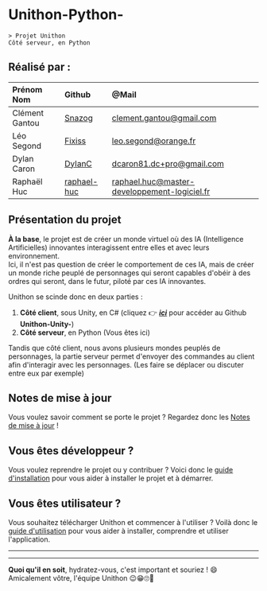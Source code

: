 # Unithon-Python- 

    > Projet Unithon
    Côté serveur, en Python

## Réalisé par :

| Prénom Nom     | Github                                        | @Mail                                        |
| :------------- | :-------------------------------------------- | :------------------------------------------- |
| Clément Gantou | [Snazog](https://github.com/Snazog)           | clement.gantou@gmail.com                     |
| Léo Segond     | [Fixiss](https://github.com/Fixiss)           | leo.segond@orange.fr                         |
| Dylan Caron    | [DyIanC](https://github.com/DyIanC)           | dcaron81.dc+pro@gmail.com                    |
| Raphaël Huc    | [raphael-huc](https://github.com/raphael-huc) | raphael.huc@master-developpement-logiciel.fr |


## Présentation du projet

**À la base**, le projet est de créer un monde virtuel où des IA (Intelligence Artificielles) innovantes interagissent entre elles et avec leurs environnement.  
Ici, il n'est pas question de créer le comportement de ces IA, mais de créer un monde riche peuplé de personnages qui seront capables d'obéir à des ordres qui seront, dans le futur, piloté par ces IA innovantes.

Unithon se scinde donc en deux parties :  
1. **Côté client**, sous Unity, en C# (cliquez 👉 [**_ici_**](https://github.com/DyIanC/Unithon-Unity-) pour accéder au Github **Unithon-Unity-**)
2. **Côté serveur**, en Python (Vous êtes ici)

Tandis que côté client, nous avons plusieurs mondes peuplés de personnages, 
la partie serveur permet d'envoyer des commandes au client afin d'interagir 
avec les personnages. (Les faire se déplacer ou discuter entre eux par exemple)

## Notes de mise à jour

Vous voulez savoir comment se porte le projet ? Regardez donc les [Notes de mise à jour](https://drive.google.com/file/d/1AhhHErn3xhpdWZRk0vw4-at9nA2hini-/view?usp=sharing) !

## Vous êtes développeur ?

Vous voulez reprendre le projet ou y contribuer ? Voici donc le [guide d'installation](https://drive.google.com/file/d/1fj3_3TCKh9zAtgwm7vxOD3_vK8IKA02R/view?usp=sharing) pour vous aider à installer le projet et à démarrer.

## Vous êtes utilisateur ?

Vous souhaitez télécharger Unithon et commencer à l'utiliser ? Voilà donc le [guide d'utilisation](https://drive.google.com/file/d/1nI0STlujoKGWrNb0FI0o2TLqOPFObRsB/view?usp=sharing) pour vous aider à installer, comprendre et utiliser l'application.

---
---

**Quoi qu'il en soit**, hydratez-vous, c'est important et souriez ! 😄  
Amicalement vôtre, l'équipe Unithon 😉😁🙄🤔
